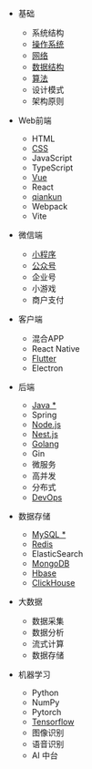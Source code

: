 * 基础
  * 系统结构
  * [操作系统](operating-system.md)
  * [网络](network.md)
  * [数据结构](data-structure.md)
  * [算法](algorithm.md)
  * 设计模式
  * 架构原则

* Web前端
  * HTML
  * [CSS](css.md)
  * JavaScript
  * TypeScript
  * [Vue](vue.md)
  * React
  * [qiankun](qiankun.md)
  * Webpack
  * Vite

* 微信端
  * [小程序](wechat-miniapp.md)
  * [公众号](wechat-official-accounts.md)
  * 企业号
  * 小游戏
  * 商户支付

* 客户端
  * 混合APP
  * React Native
  * [Flutter](flutter.md)
  * Electron

* 后端
  * [Java *](java.md)
  * Spring
  * [Node.js](node.md)
  * [Nest.js](nest.md)
  * [Golang](golang.md)
  * Gin
  * 微服务
  * 高并发
  * 分布式
  * [DevOps](devops.md)

* 数据存储
  * [MySQL *](mysql.md)
  * [Redis](redis.md)
  * ElasticSearch
  * [MongoDB](mongodb.md)
  * [Hbase](hbase.md)
  * [ClickHouse](clickhouse.md)

* 大数据
  * 数据采集
  * 数据分析
  * 流式计算
  * 数据存储

* 机器学习
  * Python
  * NumPy
  * Pytorch
  * [Tensorflow](tensorflow.md)
  * 图像识别
  * 语音识别
  * AI 中台
